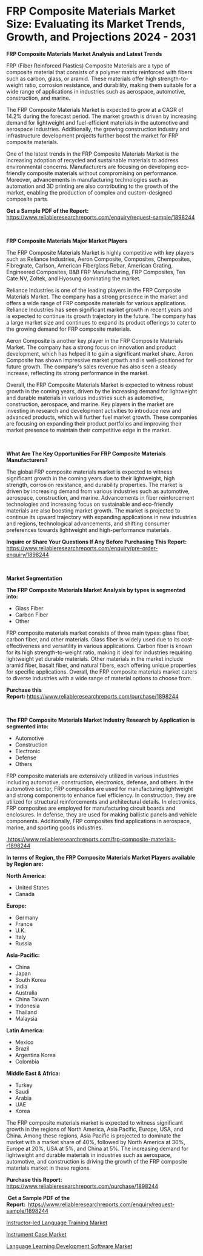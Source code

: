 <p><h1>FRP Composite Materials Market Size: Evaluating its Market Trends, Growth, and Projections 2024 - 2031</h1></p><p><strong>FRP Composite Materials Market Analysis and Latest Trends</strong></p>
<p><p>FRP (Fiber Reinforced Plastics) Composite Materials are a type of composite material that consists of a polymer matrix reinforced with fibers such as carbon, glass, or aramid. These materials offer high strength-to-weight ratio, corrosion resistance, and durability, making them suitable for a wide range of applications in industries such as aerospace, automotive, construction, and marine.</p><p>The FRP Composite Materials Market is expected to grow at a CAGR of 14.2% during the forecast period. The market growth is driven by increasing demand for lightweight and fuel-efficient materials in the automotive and aerospace industries. Additionally, the growing construction industry and infrastructure development projects further boost the market for FRP composite materials.</p><p>One of the latest trends in the FRP Composite Materials Market is the increasing adoption of recycled and sustainable materials to address environmental concerns. Manufacturers are focusing on developing eco-friendly composite materials without compromising on performance. Moreover, advancements in manufacturing technologies such as automation and 3D printing are also contributing to the growth of the market, enabling the production of complex and custom-designed composite parts.</p></p>
<p><strong>Get a Sample PDF of the Report:&nbsp;</strong> <a href="https://www.reliableresearchreports.com/enquiry/request-sample/1898244">https://www.reliableresearchreports.com/enquiry/request-sample/1898244</a></p>
<p>&nbsp;</p>
<p><strong>FRP Composite Materials Major Market Players</strong></p>
<p><p>The FRP Composite Materials Market is highly competitive with key players such as Reliance Industries, Aeron Composite, Composites, Chemposites, Fibregrate, Carlson, American Fiberglass Rebar, American Grating, Engineered Composites, B&B FRP Manufacturing, FRP Composites, Ten Cate NV, Zoltek, and Hyosung dominating the market. </p><p>Reliance Industries is one of the leading players in the FRP Composite Materials Market. The company has a strong presence in the market and offers a wide range of FRP composite materials for various applications. Reliance Industries has seen significant market growth in recent years and is expected to continue its growth trajectory in the future. The company has a large market size and continues to expand its product offerings to cater to the growing demand for FRP composite materials.</p><p>Aeron Composite is another key player in the FRP Composite Materials Market. The company has a strong focus on innovation and product development, which has helped it to gain a significant market share. Aeron Composite has shown impressive market growth and is well-positioned for future growth. The company's sales revenue has also seen a steady increase, reflecting its strong performance in the market.</p><p>Overall, the FRP Composite Materials Market is expected to witness robust growth in the coming years, driven by the increasing demand for lightweight and durable materials in various industries such as automotive, construction, aerospace, and marine. Key players in the market are investing in research and development activities to introduce new and advanced products, which will further fuel market growth. These companies are focusing on expanding their product portfolios and improving their market presence to maintain their competitive edge in the market.</p></p>
<p>&nbsp;</p>
<p><strong>What Are The Key Opportunities For FRP Composite Materials Manufacturers?</strong></p>
<p><p>The global FRP composite materials market is expected to witness significant growth in the coming years due to their lightweight, high strength, corrosion resistance, and durability properties. The market is driven by increasing demand from various industries such as automotive, aerospace, construction, and marine. Advancements in fiber reinforcement technologies and increasing focus on sustainable and eco-friendly materials are also boosting market growth. The market is projected to continue its upward trajectory with expanding applications in new industries and regions, technological advancements, and shifting consumer preferences towards lightweight and high-performance materials.</p></p>
<p><strong>Inquire or Share Your Questions If Any Before Purchasing This Report:</strong> <a href="https://www.reliableresearchreports.com/enquiry/pre-order-enquiry/1898244">https://www.reliableresearchreports.com/enquiry/pre-order-enquiry/1898244</a></p>
<p>&nbsp;</p>
<p><strong>Market Segmentation</strong></p>
<p><strong>The FRP Composite Materials Market Analysis by types is segmented into:</strong></p>
<p><ul><li>Glass Fiber</li><li>Carbon Fiber</li><li>Other</li></ul></p>
<p><p>FRP composite materials market consists of three main types: glass fiber, carbon fiber, and other materials. Glass fiber is widely used due to its cost-effectiveness and versatility in various applications. Carbon fiber is known for its high strength-to-weight ratio, making it ideal for industries requiring lightweight yet durable materials. Other materials in the market include aramid fiber, basalt fiber, and natural fibers, each offering unique properties for specific applications. Overall, the FRP composite materials market caters to diverse industries with a wide range of material options to choose from.</p></p>
<p><strong>Purchase this Report:&nbsp;</strong><a href="https://www.reliableresearchreports.com/purchase/1898244">https://www.reliableresearchreports.com/purchase/1898244</a></p>
<p>&nbsp;</p>
<p><strong>The FRP Composite Materials Market Industry Research by Application is segmented into:</strong></p>
<p><ul><li>Automotive</li><li>Construction</li><li>Electronic</li><li>Defense</li><li>Others</li></ul></p>
<p><p>FRP composite materials are extensively utilized in various industries including automotive, construction, electronics, defense, and others. In the automotive sector, FRP composites are used for manufacturing lightweight and strong components to enhance fuel efficiency. In construction, they are utilized for structural reinforcements and architectural details. In electronics, FRP composites are employed for manufacturing circuit boards and enclosures. In defense, they are used for making ballistic panels and vehicle components. Additionally, FRP composites find applications in aerospace, marine, and sporting goods industries.</p></p>
<p><a href="https://www.reliableresearchreports.com/frp-composite-materials-r1898244">&nbsp;https://www.reliableresearchreports.com/frp-composite-materials-r1898244</a></p>
<p><strong>In terms of Region, the FRP Composite Materials Market Players available by Region are:</strong></p>
<p>
    <p> <strong> North America: </strong>
        <ul>
            <li>United States</li>
            <li>Canada</li>
        </ul>
        </p> 
    <p> <strong> Europe: </strong>
        <ul>
            <li>Germany</li>
            <li>France</li>
            <li>U.K.</li>
            <li>Italy</li>
            <li>Russia</li>
        </ul>
        </p> 
    <p> <strong> Asia-Pacific: </strong>
        <ul>
            <li>China</li>
            <li>Japan</li>
            <li>South Korea</li>
            <li>India</li>
            <li>Australia</li>
            <li>China Taiwan</li>
            <li>Indonesia</li>
            <li>Thailand</li>
            <li>Malaysia</li>
        </ul>
        </p> 
    <p> <strong> Latin America: </strong>
        <ul>
            <li>Mexico</li>
            <li>Brazil</li>
            <li>Argentina Korea</li>
            <li>Colombia</li>
        </ul>
        </p> 
    <p> <strong> Middle East & Africa: </strong>
        <ul>
            <li>Turkey</li>
            <li>Saudi</li>
            <li>Arabia</li>
            <li>UAE</li>
            <li>Korea</li>
        </ul>
    </p>
    </p>
<p><p>The FRP composite materials market is expected to witness significant growth in the regions of North America, Asia Pacific, Europe, USA, and China. Among these regions, Asia Pacific is projected to dominate the market with a market share of 40%, followed by North America at 30%, Europe at 20%, USA at 5%, and China at 5%. The increasing demand for lightweight and durable materials in industries such as aerospace, automotive, and construction is driving the growth of the FRP composite materials market in these regions.</p></p>
<p><strong>Purchase this Report: </strong><a href="https://www.reliableresearchreports.com/purchase/1898244">https://www.reliableresearchreports.com/purchase/1898244</a></p>
<p>&nbsp;<strong>Get a Sample PDF of the Report:&nbsp;&nbsp;</strong><a href="https://www.reliableresearchreports.com/enquiry/request-sample/1898244">https://www.reliableresearchreports.com/enquiry/request-sample/1898244</a></p>
<p><strong></strong></p>
<p><p><a href="https://github.com/staberhelen84/Market-Research-Report-List-1/blob/main/instructor-led-language-training-market.md">Instructor-led Language Training Market</a></p><p><a href="https://issuu.com/reportprime-2/docs/instrument-case-market-size-2030.pptx">Instrument Case Market</a></p><p><a href="https://github.com/ValentineMike02/Market-Research-Report-List-1/blob/main/language-learning-development-software-market.md">Language Learning Development Software Market</a></p></p>